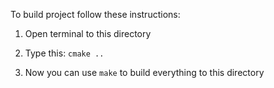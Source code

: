 To build project follow these instructions:

1. Open terminal to this directory

2. Type this: `cmake ..`

3. Now you can use `make` to build everything to this directory
